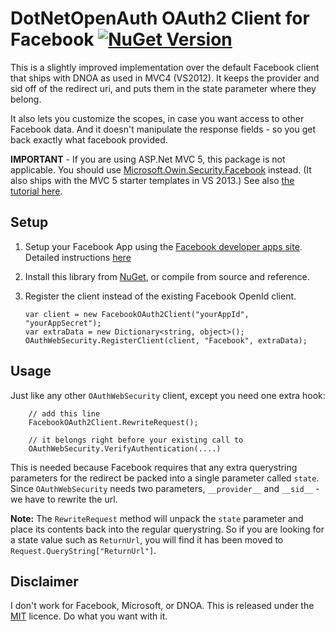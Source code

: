 DotNetOpenAuth OAuth2 Client for Facebook  [![NuGet Version](https://img.shields.io/nuget/v/DotNetOpenAuth.FacebookOAuth2.svg?style=flat)](https://www.nuget.org/packages/DotNetOpenAuth.FacebookOAuth2/) 
======================================

This is a slightly improved implementation over the default Facebook client that ships with DNOA as used in MVC4 (VS2012).
It keeps the provider and sid off of the redirect uri, and puts them in the state parameter where they belong.

It also lets you customize the scopes, in case you want access to other Facebook data.  And it doesn't manipulate
the response fields - so you get back exactly what facebook provided.

**IMPORTANT** - If you are using ASP.Net MVC 5, this package is not applicable.  You should use [Microsoft.Owin.Security.Facebook](https://www.nuget.org/packages/Microsoft.Owin.Security.Google) instead.  (It also ships with the MVC 5 starter templates in VS 2013.)  See also [the tutorial here](http://www.asp.net/mvc/tutorials/mvc-5/create-an-aspnet-mvc-5-app-with-facebook-and-google-oauth2-and-openid-sign-on).


## Setup

 1. Setup your Facebook App using the [Facebook developer apps site](https://developers.facebook.com/apps).
    Detailed instructions [here](http://ben.onfabrik.com/posts/oauth-providers#facebook)

 2. Install this library from [NuGet](https://nuget.org/packages/DotNetOpenAuth.FacebookOAuth2), or compile from source and reference.

 3. Register the client instead of the existing Facebook OpenId client.

        var client = new FacebookOAuth2Client("yourAppId", "yourAppSecret");
        var extraData = new Dictionary<string, object>();
        OAuthWebSecurity.RegisterClient(client, "Facebook", extraData);

## Usage

Just like any other `OAuthWebSecurity` client, except you need one extra hook:

        // add this line
        FacebookOAuth2Client.RewriteRequest();

        // it belongs right before your existing call to
        OAuthWebSecurity.VerifyAuthentication(....)

This is needed because Facebook requires that any extra querystring parameters for the
redirect be packed into a single parameter called `state`.  Since `OAuthWebSecurity` needs
two parameters, `__provider__` and `__sid__` - we have to rewrite the url.

**Note:** The `RewriteRequest` method will unpack the `state` parameter and place its contents back into the regular querystring.
So if you are looking for a state value such as `ReturnUrl`, you will find it has been moved to `Request.QueryString["ReturnUrl"]`.


## Disclaimer

I don't work for Facebook, Microsoft, or DNOA.  This is released under the [MIT](LICENCE.txt) licence.  Do what you want with it.
